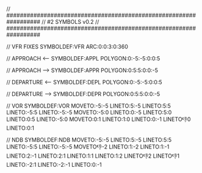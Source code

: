 // ##################################################################
//                 #2 SYMBOLS v0.2
// ##################################################################

// VFR FIXES
SYMBOLDEF:VFR
ARC:0:0:3:0:360

// APPROACH  <--
SYMBOLDEF:APPL
POLYGON:0:-5:-5:0:0:5

// APPROACH  -->
SYMBOLDEF:APPR
POLYGON:0:5:5:0:0:-5

// DEPARTURE <--
SYMBOLDEF:DEPL
POLYGON:0:-5:-5:0:0:5

// DEPARTURE -->
SYMBOLDEF:DEPR
POLYGON:0:5:5:0:0:-5

// VOR
SYMBOLDEF:VOR
MOVETO:-5:-5
LINETO:5:-5
LINETO:5:5
LINETO:-5:5
LINETO:-5:-5
MOVETO:-5:0
LINETO:0:-5
LINETO:5:0
LINETO:0:5
LINETO:-5:0
MOVETO:0:1
LINETO:1:0
LINETO:0:-1
LINETO:-1:0
LINETO:0:1

// NDB
SYMBOLDEF:NDB
MOVETO:-5:-5
LINETO:5:-5
LINETO:5:5
LINETO:-5:5
LINETO:-5:-5
MOVETO:-1:-2
LINETO:1:-2
LINETO:1:-1
LINETO:2:-1
LINETO:2:1
LINETO:1:1
LINETO:1:2
LINETO:-1:2
LINETO:-1:1
LINETO:-2:1
LINETO:-2:-1
LINETO:0:-1

